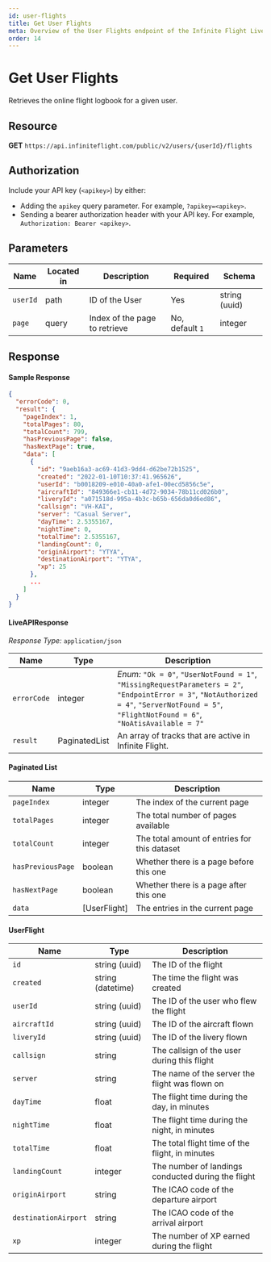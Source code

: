 ```yaml
---
id: user-flights
title: Get User Flights
meta: Overview of the User Flights endpoint of the Infinite Flight Live API
order: 14
---
```


# Get User Flights

Retrieves the online flight logbook for a given user.

## Resource

**GET** `https://api.infiniteflight.com/public/v2/users/{userId}/flights`

## Authorization

Include your API key (`<apikey>`) by either:

- Adding the `apikey` query parameter. For example, `?apikey=<apikey>`.
- Sending a bearer authorization header with your API key. For example, `Authorization: Bearer <apikey>`.

## Parameters

| Name     | Located in | Description    | Required | Schema        |
| -------- | ---------- | -------------- | -------- | ------------- |
| `userId` | path       | ID of the User | Yes      | string (uuid) |
| `page`   | query      | Index of the page to retrieve | No, default `1` | integer |

## Response

#### Sample Response

```json
{
  "errorCode": 0,
  "result": {
    "pageIndex": 1,
    "totalPages": 80,
    "totalCount": 799,
    "hasPreviousPage": false,
    "hasNextPage": true,
    "data": [
      {
        "id": "9aeb16a3-ac69-41d3-9dd4-d62be72b1525",
        "created": "2022-01-10T10:37:41.965626",
        "userId": "b0018209-e010-40a0-afe1-00ecd5856c5e",
        "aircraftId": "849366e1-cb11-4d72-9034-78b11cd026b0",
        "liveryId": "a071518d-995a-4b3c-b65b-656da0d6ed86",
        "callsign": "VH-KAI",
        "server": "Casual Server",
        "dayTime": 2.5355167,
        "nightTime": 0,
        "totalTime": 2.5355167,
        "landingCount": 0,
        "originAirport": "YTYA",
        "destinationAirport": "YTYA",
        "xp": 25
      },
      ...
    ]
  }
}
```

#### LiveAPIResponse

*Response Type:* `application/json`

| Name | Type | Description |
| -- | -- | -- |
| `errorCode` | integer | _Enum:_ `"Ok = 0"`, `"UserNotFound = 1"`, `"MissingRequestParameters = 2"`, `"EndpointError = 3"`, `"NotAuthorized = 4"`, `"ServerNotFound = 5"`, `"FlightNotFound = 6"`, `"NoAtisAvailable = 7"` |
| `result` | PaginatedList | An array of tracks that are active in Infinite Flight. |

#### Paginated List

| Name | Type | Description |
| -- | -- | -- |
| `pageIndex` | integer | The index of the current page |
| `totalPages` | integer | The total number of pages available |
| `totalCount` | integer | The total amount of entries for this dataset |
| `hasPreviousPage` | boolean | Whether there is a page before this one |
| `hasNextPage` | boolean | Whether there is a page after this one |
| `data` | [UserFlight] | The entries in the current page |

#### UserFlight

| Name | Type | Description |
| -- | -- | -- |
| `id` | string (uuid) | The ID of the flight |
| `created` | string (datetime) | The time the flight was created |
| `userId` | string (uuid) | The ID of the user who flew the flight |
| `aircraftId` | string (uuid) | The ID of the aircraft flown |
| `liveryId` | string (uuid) | The ID of the livery flown |
| `callsign` | string | The callsign of the user during this flight |
| `server` | string | The name of the server the flight was flown on |
| `dayTime` | float | The flight time during the day, in minutes |
| `nightTime` | float | The flight time during the night, in minutes |
| `totalTime` | float | The total flight time of the flight, in minutes |
| `landingCount` | integer | The number of landings conducted during the flight |
| `originAirport` | string | The ICAO code of the departure airport |
| `destinationAirport` | string | The ICAO code of the arrival airport |
| `xp` | integer | The number of XP earned during the flight |